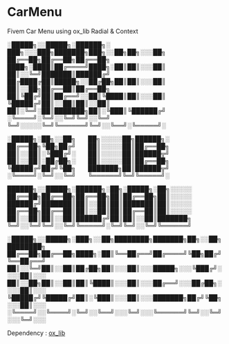 # CarMenu
Fivem Car Menu using ox_lib Radial &amp; Context

░█████╗░░█████╗░██████╗░  ███╗░░░███╗███████╗███╗░░██╗██╗░░░██╗  
██╔══██╗██╔══██╗██╔══██╗  ████╗░████║██╔════╝████╗░██║██║░░░██║  
██║░░╚═╝███████║██████╔╝  ██╔████╔██║█████╗░░██╔██╗██║██║░░░██║  
██║░░██╗██╔══██║██╔══██╗  ██║╚██╔╝██║██╔══╝░░██║╚████║██║░░░██║  
╚█████╔╝██║░░██║██║░░██║  ██║░╚═╝░██║███████╗██║░╚███║╚██████╔╝  
░╚════╝░╚═╝░░╚═╝╚═╝░░╚═╝  ╚═╝░░░░░╚═╝╚══════╝╚═╝░░╚══╝░╚═════╝░  

░█████╗░██╗░░██╗  ██╗░░░░░██╗██████╗░
██╔══██╗╚██╗██╔╝  ██║░░░░░██║██╔══██╗
██║░░██║░╚███╔╝░  ██║░░░░░██║██████╦╝
██║░░██║░██╔██╗░  ██║░░░░░██║██╔══██╗
╚█████╔╝██╔╝╚██╗  ███████╗██║██████╦╝
░╚════╝░╚═╝░░╚═╝  ╚══════╝╚═╝╚═════╝░

██████╗░░█████╗░██████╗░██╗░█████╗░██╗░░░░░  
██╔══██╗██╔══██╗██╔══██╗██║██╔══██╗██║░░░░░  
██████╔╝███████║██║░░██║██║███████║██║░░░░░  
██╔══██╗██╔══██║██║░░██║██║██╔══██║██║░░░░░  
██║░░██║██║░░██║██████╔╝██║██║░░██║███████╗  
╚═╝░░╚═╝╚═╝░░╚═╝╚═════╝░╚═╝╚═╝░░╚═╝╚══════╝  

░█████╗░░█████╗░███╗░░██╗████████╗███████╗██╗░░██╗████████╗
██╔══██╗██╔══██╗████╗░██║╚══██╔══╝██╔════╝╚██╗██╔╝╚══██╔══╝
██║░░╚═╝██║░░██║██╔██╗██║░░░██║░░░█████╗░░░╚███╔╝░░░░██║░░░
██║░░██╗██║░░██║██║╚████║░░░██║░░░██╔══╝░░░██╔██╗░░░░██║░░░
╚█████╔╝╚█████╔╝██║░╚███║░░░██║░░░███████╗██╔╝╚██╗░░░██║░░░
░╚════╝░░╚════╝░╚═╝░░╚══╝░░░╚═╝░░░╚══════╝╚═╝░░╚═╝░░░╚═╝░░░

Dependency : [ox_lib]([https://www.google.com](https://github.com/overextended/ox_lib)https://github.com/overextended/ox_lib)
